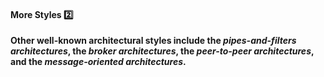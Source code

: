 <div id="title">

#### More Styles :two:

</div>

<div id="body">

**Other well-known architectural styles include the _pipes-and-filters architectures_, the _broker architectures_, the _peer-to-peer architectures_, and the _message-oriented architectures_.**

</div>

<div id="extras">
  <include src="resources.md" />
</div>
